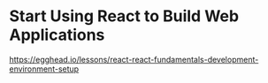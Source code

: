# Start Using React to Build Web Applications
https://egghead.io/lessons/react-react-fundamentals-development-environment-setup
